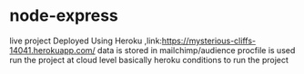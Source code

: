 # node-express
live project Deployed Using Heroku ,link:https://mysterious-cliffs-14041.herokuapp.com/
data is stored in mailchimp/audience
procfile is used run the project at cloud level basically heroku conditions to run the project
